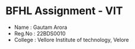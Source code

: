 # BFHL Assignment - VIT

- Name : Gautam Arora
- Reg.No : 22BDS0010
- College : Vellore Institute of technology, Velore

